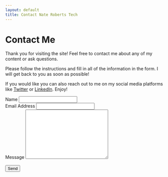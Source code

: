 ```yaml
---
layout: default
title: Contact Nate Roberts Tech
---
```


<div id="contact">
  <h1 class="pageTitle">Contact Me</h1>
  <div class="contactContent">
    <p class="intro">Thank you for visiting the site! Feel free to contact me about any of my content or ask questions.</p>
    <p>Please follow the instructions and fill in all of the information in the form. I will get back to you as soon as possible!</p>
    <p>If you would like you can also reach out to me on my social media platforms like <a href="https://twitter.com/naterobertstech">Twitter</a> or <a href="https://www.linkedin.com/in/naterobertstech/">LinkedIn</a>. Enjoy!</p>
  </div>
  <form action="https://formspree.io/f/xzbkgqdd" method="POST">
    <label for="name">Name</label>
    <input type="text" id="name" name="name" class="full-width" required><br>
    <label for="email">Email Address</label>
    <input type="email" id="email" name="_replyto" class="full-width" required><br>
    <label for="message">Message</label>
    <textarea name="message" id="message" cols="30" rows="10" class="full-width" required></textarea>
    <div class="g-recaptcha" data-sitekey="6LdUhGUbAAAAACoaCdSQ1DUdf3eZKMUrusbUd7-t"></div><br>
    <input type="submit" value="Send" class="button">
  </form>
</div>
